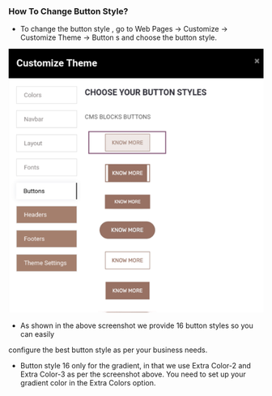 
### How To Change Button Style?



* To change the button style , go to Web Pages -> Customize -> Customize Theme -> Button s and choose the button style.


![](./images/5-1.png)


* As shown in the above screenshot we provide 16 button styles so you can easily  

 configure the best button style as per your business needs.
* Button style 16 only for the gradient, in that we use Extra Color-2 and Extra Color-3 as per the screenshot above. You need to set up your gradient color in the Extra Colors option.



